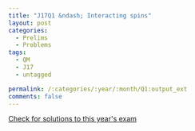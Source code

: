 ```yaml
---
title: "J17Q1 &ndash; Interacting spins"
layout: post
categories:
  - Prelims
  - Problems
tags:
  - QM
  - J17
  - untagged

permalink: /:categories/:year/:month/Q1:output_ext
comments: false
---
```

<object data="2017J1Q.pdf" type="application/pdf" width="100%" height="500"></object>
<div class="message"><a href='https://princetonprelim.com/prelim/35/'>Check for solutions to this year's exam</a></div>